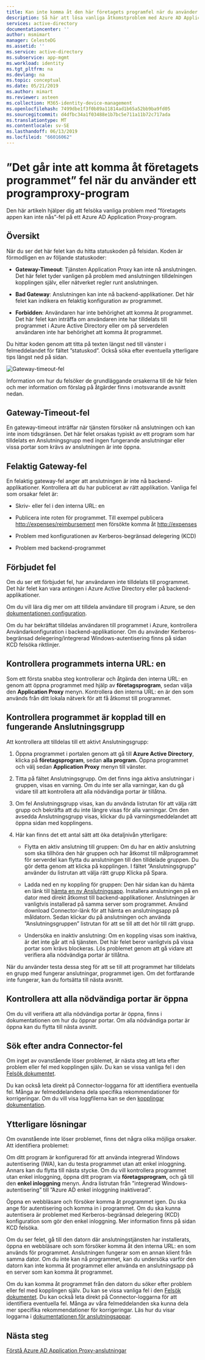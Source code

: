 ```yaml
---
title: Kan inte komma åt den här företagets programfel när du använder ett program med Application Proxy | Microsoft Docs
description: Så här att lösa vanliga åtkomstproblem med Azure AD Application Proxy-program.
services: active-directory
documentationcenter: ''
author: msmimart
manager: CelesteDG
ms.assetid: ''
ms.service: active-directory
ms.subservice: app-mgmt
ms.workload: identity
ms.tgt_pltfrm: na
ms.devlang: na
ms.topic: conceptual
ms.date: 05/21/2019
ms.author: mimart
ms.reviewer: asteen
ms.collection: M365-identity-device-management
ms.openlocfilehash: 7499dbe1f3f0b89a11814ad1b65a52bb9ba9fd05
ms.sourcegitcommit: d4dfbc34a1f03488e1b7bc5e711a11b72c717ada
ms.translationtype: MT
ms.contentlocale: sv-SE
ms.lasthandoff: 06/13/2019
ms.locfileid: "66016062"
---
```

# <a name="cant-access-this-corporate-application-error-when-using-an-application-proxy-application"></a>”Det går inte att komma åt företagets programmet” fel när du använder ett programproxy-program

Den här artikeln hjälper dig att felsöka vanliga problem med ”företagets appen kan inte nås”-fel på ett Azure AD Application Proxy-program.

## <a name="overview"></a>Översikt
När du ser det här felet kan du hitta statuskoden på felsidan. Koden är förmodligen en av följande statuskoder:

-   **Gateway-Timeout**: Tjänsten Application Proxy kan inte nå anslutningen. Det här felet tyder vanligen på problem med anslutningen tilldelningen kopplingen själv, eller nätverket regler runt anslutningen.

-   **Bad Gateway**: Anslutningen kan inte nå backend-applikationer. Det här felet kan indikera en felaktig konfiguration av programmet.

-   **Forbidden**: Användaren har inte behörighet att komma åt programmet. Det här felet kan inträffa om användaren inte har tilldelats till programmet i Azure Active Directory eller om på serverdelen användaren inte har behörighet att komma åt programmet.

Du hittar koden genom att titta på texten längst ned till vänster i felmeddelandet för fältet ”statuskod”. Också söka efter eventuella ytterligare tips längst ned på sidan.

   ![Gateway-timeout-fel](./media/application-proxy-sign-in-bad-gateway-timeout-error/connection-problem.png)

Information om hur du felsöker de grundläggande orsakerna till de här felen och mer information om förslag på åtgärder finns i motsvarande avsnitt nedan.

## <a name="gateway-timeout-errors"></a>Gateway-Timeout-fel

En gateway-timeout inträffar när tjänsten försöker nå anslutningen och kan inte inom tidsgränsen. Det här felet orsakas typiskt av ett program som har tilldelats en Anslutningsgrupp med ingen fungerande anslutningar eller vissa portar som krävs av anslutningen är inte öppna.


## <a name="bad-gateway-errors"></a>Felaktig Gateway-fel

En felaktig gateway-fel anger att anslutningen är inte nå backend-applikationer. Kontrollera att du har publicerat av rätt applikation. Vanliga fel som orsakar felet är:

-   Skriv- eller fel i den interna URL: en

-   Publicera inte roten för programmet. Till exempel publicera <http://expenses/reimbursement> men försökte komma åt <http://expenses>

-   Problem med konfigurationen av Kerberos-begränsad delegering (KCD)

-   Problem med backend-programmet

## <a name="forbidden-errors"></a>Förbjudet fel

Om du ser ett förbjudet fel, har användaren inte tilldelats till programmet. Det här felet kan vara antingen i Azure Active Directory eller på backend-applikationer.

Om du vill lära dig mer om att tilldela användare till program i Azure, se den [dokumentationen configuration](application-proxy-add-on-premises-application.md#test-the-application).

Om du har bekräftat tilldelas användaren till programmet i Azure, kontrollera Användarkonfiguration i backend-applikationer. Om du använder Kerberos-begränsad delegering/integrerad Windows-autentisering finns på sidan KCD felsöka riktlinjer.

## <a name="check-the-applications-internal-url"></a>Kontrollera programmets interna URL: en

Som ett första snabba steg kontrollerar och åtgärda den interna URL: en genom att öppna programmet med hjälp av **företagsprogram**, sedan välja den **Application Proxy** menyn. Kontrollera den interna URL: en är den som används från ditt lokala nätverk för att få åtkomst till programmet.

## <a name="check-the-application-is-assigned-to-a-working-connector-group"></a>Kontrollera programmet är kopplad till en fungerande Anslutningsgrupp

Att kontrollera att tilldelas till ett aktivt Anslutningsgrupp:

1. Öppna programmet i portalen genom att gå till **Azure Active Directory**, klicka på **företagsprogram**, sedan **alla program.** Öppna programmet och välj sedan **Application Proxy** menyn till vänster.

2. Titta på fältet Anslutningsgrupp. Om det finns inga aktiva anslutningar i gruppen, visas en varning. Om du inte ser alla varningar, kan du gå vidare till att kontrollera att alla nödvändiga portar är tillåtna.

3. Om fel Anslutningsgrupp visas, kan du använda listrutan för att välja rätt grupp och bekräfta att du inte längre visas för alla varningar. Om den avsedda Anslutningsgrupp visas, klickar du på varningsmeddelandet att öppna sidan med kopplingens.

4. Här kan finns det ett antal sätt att öka detaljnivån ytterligare:

   * Flytta en aktiv anslutning till gruppen: Om du har en aktiv anslutning som ska tillhöra den här gruppen och har åtkomst till målprogrammet för serverdel kan flytta du anslutningen till den tilldelade gruppen. Du gör detta genom att klicka på kopplingen. I fältet ”Anslutningsgrupp” använder du listrutan att välja rätt grupp Klicka på Spara.

   * Ladda ned en ny koppling för gruppen: Den här sidan kan du hämta en länk till [hämta en ny Anslutningsapp](https://download.msappproxy.net/Subscription/d3c8b69d-6bf7-42be-a529-3fe9c2e70c90/Connector/Download). Installera anslutningen på en dator med direkt åtkomst till backend-applikationer. Anslutningen är vanligtvis installerad på samma server som programmet. Använd download Connector-länk för att hämta en anslutningsapp på måldatorn. Sedan klickar du på anslutningen och använda ”Anslutningsgruppen” listrutan för att se till att det hör till rätt grupp.

   * Undersöka en inaktiv anslutning: Om en koppling visas som inaktiva, är det inte går att nå tjänsten. Det här felet beror vanligtvis på vissa portar som krävs blockeras. Lös problemet genom att gå vidare att verifiera alla nödvändiga portar är tillåtna.

När du använder testa dessa steg för att se till att programmet har tilldelats en grupp med fungerar anslutningar, programmet igen. Om det fortfarande inte fungerar, kan du fortsätta till nästa avsnitt.

## <a name="check-all-required-ports-are-open"></a>Kontrollera att alla nödvändiga portar är öppna

Om du vill verifiera att alla nödvändiga portar är öppna, finns i dokumentationen om hur du öppnar portar. Om alla nödvändiga portar är öppna kan du flytta till nästa avsnitt.

## <a name="check-for-other-connector-errors"></a>Sök efter andra Connector-fel

Om inget av ovanstående löser problemet, är nästa steg att leta efter problem eller fel med kopplingen själv. Du kan se vissa vanliga fel i den [Felsök dokumentet](https://docs.microsoft.com/azure/active-directory/active-directory-application-proxy-troubleshoot#connector-errors). 

Du kan också leta direkt på Connector-loggarna för att identifiera eventuella fel. Många av felmeddelandena dela specifika rekommendationer för korrigeringar. Om du vill visa loggfilerna kan se den [kopplingar dokumentation](application-proxy-connectors.md#under-the-hood).

## <a name="additional-resolutions"></a>Ytterligare lösningar

Om ovanstående inte löser problemet, finns det några olika möjliga orsaker. Att identifiera problemet:

Om ditt program är konfigurerad för att använda integrerad Windows autentisering (IWA), kan du testa programmet utan att enkel inloggning. Annars kan du flytta till nästa stycke. Om du vill kontrollera programmet utan enkel inloggning, öppna ditt program via **företagsprogram,** och gå till den **enkel inloggning** menyn. Ändra listrutan från ”integrerad Windows-autentisering” till ”Azure AD enkel inloggning inaktiverad”. 

Öppna en webbläsare och försöker komma åt programmet igen. Du ska ange för autentisering och komma in i programmet. Om du ska kunna autentisera är problemet med Kerberos-begränsad delegering (KCD) konfiguration som gör den enkel inloggning. Mer information finns på sidan KCD felsöka.

Om du ser felet, gå till den datorn där anslutningstjänsten har installerats, öppna en webbläsare och som försöker komma åt den interna URL: en som används för programmet. Anslutningen fungerar som en annan klient från samma dator. Om du inte kan nå programmet, kan du undersöka varför den datorn kan inte komma åt programmet eller använda en anslutningsapp på en server som kan komma åt programmet.

Om du kan komma åt programmet från den datorn du söker efter problem eller fel med kopplingen själv. Du kan se vissa vanliga fel i den [Felsök dokumentet](application-proxy-troubleshoot.md#connector-errors). Du kan också leta direkt på Connector-loggarna för att identifiera eventuella fel. Många av våra felmeddelanden ska kunna dela mer specifika rekommendationer för korrigeringar. Läs hur du visar loggarna i [dokumentationen för anslutningsappar](application-proxy-connectors.md#under-the-hood).

## <a name="next-steps"></a>Nästa steg
[Förstå Azure AD Application Proxy-anslutningar](application-proxy-connectors.md)
